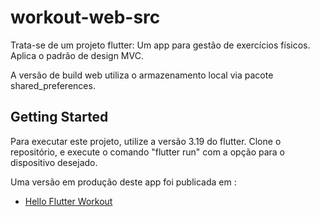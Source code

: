 # workout-web-src

Trata-se de um projeto flutter: Um app para gestão de exercícios físicos.
Aplica o padrão de design MVC.

A versão de build web utiliza o armazenamento local via pacote shared_preferences.

## Getting Started

Para executar este projeto, utilize a versão 3.19 do flutter. Clone o repositório, e execute o comando  "flutter run" com a opção para o dispositivo desejado.

Uma versão em produção deste app foi publicada em :

- [Hello Flutter Workout](https://gilson401.github.io/workout-web/)

